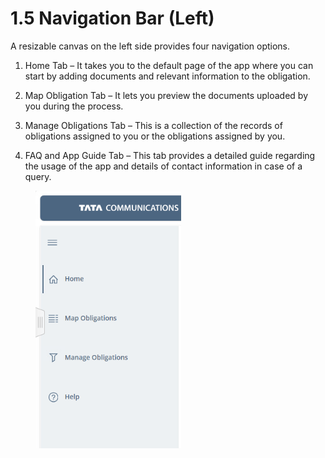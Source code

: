 # 1.5 Navigation Bar (Left)

A resizable canvas on the left side provides four navigation options.

1. Home Tab – It takes you to the default page of the app where you can start by adding documents and relevant information to the obligation.
2.  Map Obligation Tab – It lets you preview the documents uploaded by you during the process.


3.  Manage Obligations Tab – This is a collection of the records of obligations assigned to you or the obligations assigned by you.


4. FAQ and App Guide Tab – This tab provides a detailed guide regarding the usage of the app and details of contact information in case of a query.

<div align="left">

<figure><img src="../.gitbook/assets/nav bar left (1).png" alt="" width="233"><figcaption></figcaption></figure>

</div>

